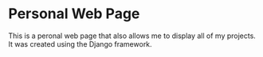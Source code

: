 # Personal Web Page

This is a peronal web page that also allows me to display all of my projects. It was created using the Django framework.
